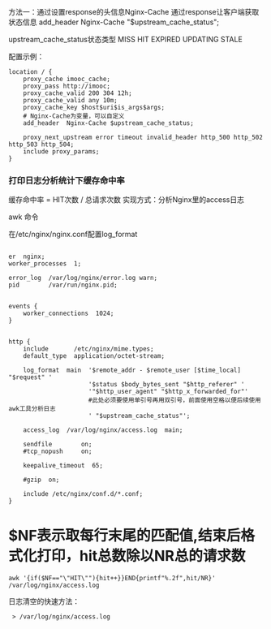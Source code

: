 方法一：通过设置response的头信息Nginx-Cache
通过response让客户端获取状态信息
add_header Nginx-Cache "$upstream_cache_status";


upstream_cache_status状态类型
MISS
HIT
EXPIRED
UPDATING
STALE


配置示例：
```
location / {
    proxy_cache imooc_cache;
    proxy_pass http://imooc;
    proxy_cache_valid 200 304 12h;
    proxy_cache_valid any 10m;
    proxy_cache_key $host$uri$is_args$args;
    # Nginx-Cache为变量，可以自定义
    add_header  Nginx-Cache $upstream_cache_status;  

    proxy_next_upstream error timeout invalid_header http_500 http_502 http_503 http_504;
    include proxy_params;
}
```


###  打印日志分析统计下缓存命中率
缓存命中率 = HIT次数 / 总请求次数
实现方式：分析Nginx里的access日志

awk 命令

在/etc/nginx/nginx.conf配置log_format
```

er  nginx;
worker_processes  1;

error_log  /var/log/nginx/error.log warn;
pid        /var/run/nginx.pid;


events {
    worker_connections  1024;
}


http {
    include       /etc/nginx/mime.types;
    default_type  application/octet-stream;

    log_format  main  '$remote_addr - $remote_user [$time_local] "$request" '
                      '$status $body_bytes_sent "$http_referer" '
                      '"$http_user_agent" "$http_x_forwarded_for"'
                      #此处必须要使用单引号再用双引号，前面使用空格以便后续使用awk工具分析日志
                      ' "$upstream_cache_status"';

    access_log  /var/log/nginx/access.log  main;

    sendfile        on;
    #tcp_nopush     on;

    keepalive_timeout  65;

    #gzip  on;

    include /etc/nginx/conf.d/*.conf;
}

```

# $NF表示取每行末尾的匹配值,结束后格式化打印，hit总数除以NR总的请求数
```
awk '{if($NF=="\"HIT\""){hit++}}END{printf"%.2f",hit/NR}' /var/log/nginx/access.log
```

日志清空的快速方法：
```
 > /var/log/nginx/access.log
```
